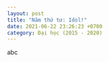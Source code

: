 ```yaml
---
layout: post
title: "Năm thứ tư: Idol!"
date: 2021-06-22 23:26:23 +0700
category: Đại học (2015 - 2020)
---
```


abc
